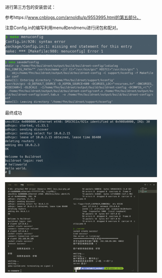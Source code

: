 进行第三方包的安装尝试：

参考https://www.cnblogs.com/arnoldlu/p/9553995.html的第五部分。

注意Config.in的编写利用menu和endmenu进行闭包和配对。

![image-20210813223850227](assets/image-20210813223850227.png)



![image-20210813223741555](assets/image-20210813223741555.png)

最终成功

![image-20210814114758774](assets/image-20210814114758774.png)

![image-20210814130550821](assets/image-20210814130550821.png)